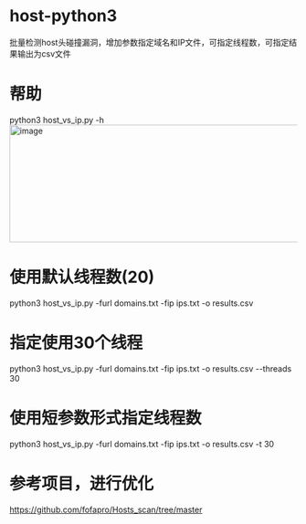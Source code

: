 # host-python3
批量检测host头碰撞漏洞，增加参数指定域名和IP文件，可指定线程数，可指定结果输出为csv文件

# 帮助
python3 host_vs_ip.py -h
<img width="654" height="206" alt="image" src="https://github.com/user-attachments/assets/cf8bc170-17ed-4f9d-bcf1-bae54e9c4216" />

# 使用默认线程数(20)
python3 host_vs_ip.py -furl domains.txt -fip ips.txt -o results.csv

# 指定使用30个线程
python3 host_vs_ip.py -furl domains.txt -fip ips.txt -o results.csv --threads 30

# 使用短参数形式指定线程数
python3 host_vs_ip.py -furl domains.txt -fip ips.txt -o results.csv -t 30


# 参考项目，进行优化
https://github.com/fofapro/Hosts_scan/tree/master
